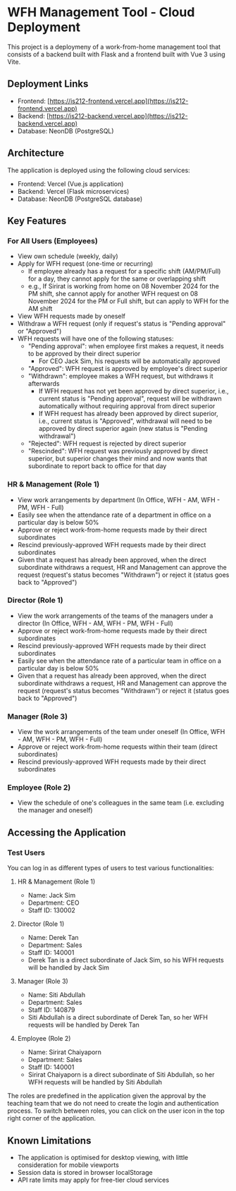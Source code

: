 # WFH Management Tool - Cloud Deployment

This project is a deploymeny of a work-from-home management tool that consists of a backend built with Flask and a frontend built with Vue 3 using Vite.


## Deployment Links

- Frontend: [https://is212-frontend.vercel.app](https://is212-frontend.vercel.app)
- Backend: [https://is212-backend.vercel.app](https://is212-backend.vercel.app)
- Database: NeonDB (PostgreSQL)

## Architecture

The application is deployed using the following cloud services:

- Frontend: Vercel (Vue.js application)
- Backend: Vercel (Flask microservices)
- Database: NeonDB (PostgreSQL database)

## Key Features

### For All Users (Employees)

- View own schedule (weekly, daily)
- Apply for WFH request (one-time or recurring)
   - If employee already has a request for a specific shift (AM/PM/Full) for a day, they cannot apply for the same or overlapping shift
   - e.g., If Sirirat is working from home on 08 November 2024 for the PM shift, she cannot apply for another WFH request on 08 November 2024 for the PM or Full shift, but can apply to WFH for the AM shift
- View WFH requests made by oneself
- Withdraw a WFH request (only if request's status is "Pending approval" or "Approved")
- WFH requests will have one of the following statuses:
   - "Pending approval": when employee first makes a request, it needs to be approved by their direct superior
      - For CEO Jack Sim, his requests will be automatically approved
   - "Approved": WFH request is approved by employee's direct superior
   - "Withdrawn": employee makes a WFH request, but withdraws it afterwards
      - If WFH request has not yet been approved by direct superior, i.e., current status is "Pending approval", request will be withdrawn automatically without requiring approval from direct superior
      - If WFH request has already been approved by direct superior, i.e., current status is "Approved", withdrawal will need to be approved by direct superior again (new status is "Pending withdrawal")
   - "Rejected": WFH request is rejected by direct superior
   - "Rescinded": WFH request was previously approved by direct superior, but superior changes their mind and now wants that subordinate to report back to office for that day

### HR & Management (Role 1)

- View work arrangements by department (In Office, WFH - AM, WFH - PM, WFH - Full)
- Easily see when the attendance rate of a department in office on a particular day is below 50%
- Approve or reject work-from-home requests made by their direct subordinates
- Rescind previously-approved WFH requests made by their direct subordinates
- Given that a request has already been approved, when the direct subordinate withdraws a request, HR and Management can approve the request (request's status becomes "Withdrawn") or reject it (status goes back to "Approved")

### Director (Role 1)

- View the work arrangements of the teams of the managers under a director (In Office, WFH - AM, WFH - PM, WFH - Full)
- Approve or reject work-from-home requests made by their direct subordinates
- Rescind previously-approved WFH requests made by their direct subordinates
- Easily see when the attendance rate of a particular team in office on a particular day is below 50%
- Given that a request has already been approved, when the direct subordinate withdraws a request, HR and Management can approve the request (request's status becomes "Withdrawn") or reject it (status goes back to "Approved")

### Manager (Role 3)

- View the work arrangements of the team under oneself (In Office, WFH - AM, WFH - PM, WFH - Full)
- Approve or reject work-from-home requests within their team (direct subordinates)
- Rescind previously-approved WFH requests made by their direct subordinates

### Employee (Role 2)

- View the schedule of one's colleagues in the same team (i.e. excluding the manager and oneself)

## Accessing the Application

### Test Users

You can log in as different types of users to test various functionalities:

1. HR & Management (Role 1)

   - Name: Jack Sim
   - Department: CEO
   - Staff ID: 130002

1. Director (Role 1)

   - Name: Derek Tan
   - Department: Sales
   - Staff ID: 140001
   - Derek Tan is a direct subordinate of Jack Sim, so his WFH requests will be handled by Jack Sim

1. Manager (Role 3)

   - Name: Siti Abdullah
   - Department: Sales
   - Staff ID: 140879
   - Siti Abdullah is a direct subordinate of Derek Tan, so her WFH requests will be handled by Derek Tan

1. Employee (Role 2)
   - Name: Sirirat Chaiyaporn
   - Department: Sales
   - Staff ID: 140001
   - Sirirat Chaiyaporn is a direct subordinate of Siti Abdullah, so her WFH requests will be handled by Siti Abdullah

The roles are predefined in the application given the approval by the teaching team that we do not need to create the login and authentication process. To switch between roles, you can click on the user icon in the top right corner of the application.

## Known Limitations

- The application is optimised for desktop viewing, with little consideration for mobile viewports
- Session data is stored in browser localStorage
- API rate limits may apply for free-tier cloud services
